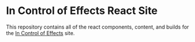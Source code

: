 # In Control of Effects React Site

This repository contains all of the react components, content, and builds for the [In Control of Effects](https://www.incontrolofeffects.com) site.